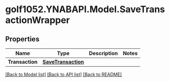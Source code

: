 # golf1052.YNABAPI.Model.SaveTransactionWrapper
## Properties

Name | Type | Description | Notes
------------ | ------------- | ------------- | -------------
**Transaction** | [**SaveTransaction**](SaveTransaction.md) |  | 

[[Back to Model list]](../README.md#documentation-for-models) [[Back to API list]](../README.md#documentation-for-api-endpoints) [[Back to README]](../README.md)

